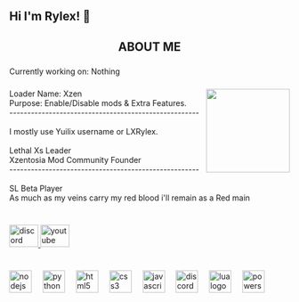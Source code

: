 <h2 align="left">Hi I'm Rylex! 🦆</h2>

###

<h2 align="center">ABOUT ME</h2>

###

<p align="left">Currently working on: Nothing</p>

###

<img align="right" height="150" src="https://preview.redd.it/422mbdtusfc21.gif?width=240&auto=webp&s=85ddd150518504cc53d47a2cb291093cf66e12bc"  />

###

<p align="left">Loader Name: Xzen<br>Purpose: Enable/Disable mods & Extra Features.<br>-----------------------------------------------------<br><br>I mostly use Yuilix username or LXRylex.<br><br>Lethal Xs Leader<br>Xzentosia Mod Community Founder<br>-----------------------------------------------------<br><br>SL Beta Player<br>As much as my veins carry my red blood i'll remain as a Red main</p>

###

<br clear="both">

<div align="left">
  <a href="https://discord.gg/rD2zUH5Jfs" target="_blank">
    <img src="https://raw.githubusercontent.com/maurodesouza/profile-readme-generator/master/src/assets/icons/social/discord/default.svg" width="52" height="40" alt="discord logo"  />
  </a>
  <a href="www.youtube.com/Yuilix" target="_blank">
    <img src="https://raw.githubusercontent.com/maurodesouza/profile-readme-generator/master/src/assets/icons/social/youtube/default.svg" width="52" height="40" alt="youtube logo"  />
  </a>
</div>

###

<br clear="both">

<div align="left">
  <img src="https://skillicons.dev/icons?i=nodejs" height="40" alt="nodejs logo"  />
  <img width="12" />
  <img src="https://skillicons.dev/icons?i=py" height="40" alt="python logo"  />
  <img width="12" />
  <img src="https://skillicons.dev/icons?i=html" height="40" alt="html5 logo"  />
  <img width="12" />
  <img src="https://skillicons.dev/icons?i=css" height="40" alt="css3 logo"  />
  <img width="12" />
  <img src="https://skillicons.dev/icons?i=js" height="40" alt="javascript logo"  />
  <img width="12" />
  <img src="https://skillicons.dev/icons?i=discord" height="40" alt="discord logo"  />
  <img width="12" />
  <img src="https://skillicons.dev/icons?i=lua" height="40" alt="lua logo"  />
  <img width="12" />
  <img src="https://skillicons.dev/icons?i=powershell" height="40" alt="powershell logo"  />
</div>

###
